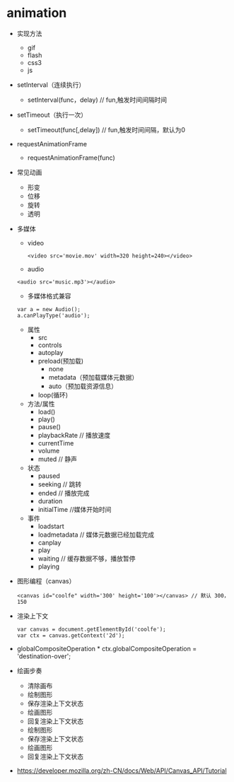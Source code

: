 # animation
- 实现方法
    +  gif
    +  flash
    +  css3
    +  js
- setInterval（连续执行）
    + setInterval(func，delay) // fun,触发时间间隔时间
- setTimeout（执行一次）
    + setTimeout(func[,delay]) // fun,触发时间间隔，默认为0
- requestAnimationFrame
    + requestAnimationFrame(func)
- 常见动画
    + 形变
    + 位移
    + 旋转
    + 透明

- 多媒体
    + video
        ```
        <video src='movie.mov' width=320 height=240></video>
        ```
    + audio
    ```
    <audio src='music.mp3'></audio>
    ```
    + 多媒体格式兼容
    ```
    var a = new Audio();
    a.canPlayType('audio');
    ```
    + 属性
        *  src
        *  controls
        *  autoplay
        *  preload(预加载)
            -   none
            -   metadata（预加载媒体元数据）
            -   auto（预加载资源信息）
        *  loop(循环)
    + 方法/属性
        *  load()
        *  play()
        *  pause()
        *  playbackRate // 播放速度
        *  currentTime
        *  volume
        *  muted // 静声
    + 状态
        *  paused
        *  seeking // 跳转
        *  ended // 播放完成
        *  duration
        *  initialTime //媒体开始时间
    + 事件
        *  loadstart
        *  loadmetadata // 媒体元数据已经加载完成
        *  canplay
        *  play
        *  waiting // 缓存数据不够，播放暂停
        *  playing
- 图形编程（canvas）
    ```
    <canvas id="coolfe" width='300' height='100'></canvas> // 默认 300，150
    ```
- 渲染上下文
    ```
    var canvas = document.getElementById('coolfe');
    var ctx = canvas.getContext('2d');
    ```
- globalCompositeOperation
        * ctx.globalCompositeOperation = 'destination-over';
- 绘画步奏
    + 清除画布
    + 绘制图形
    + 保存渲染上下文状态
    + 绘画图形
    + 回复渲染上下文状态
    + 绘制图形
    + 保存渲染上下文状态
    + 绘画图形
    + 回复渲染上下文状态
- https://developer.mozilla.org/zh-CN/docs/Web/API/Canvas_API/Tutorial























